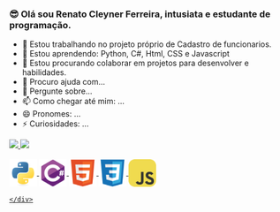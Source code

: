 ### 😎 Olá sou Renato Cleyner Ferreira, intusiata e estudante de programação.


- 🔭 Estou trabalhando no projeto próprio de Cadastro de funcionarios.
- 🌱 Estou aprendendo: Python, C#, Html, CSS e Javascript
- 👯 Estou procurando colaborar em projetos para desenvolver e habilidades.
- 🤔 Procuro ajuda com...
- 💬 Pergunte sobre...
- 📫 Como chegar até mim: ...
- 😄 Pronomes: ...
- ⚡ Curiosidades: ...

<div>
  <a href="https://github.com/renatocleyner">
    <img height="180em" src="https://github-readme-stats.vercel.app/api?username=renatocleyner&theme=codeSTACKr&show_icons=true"/>
    
   <a href="https://github.com/renatocleyner/github-readme-stats"> 
    <img height="180em" src="https://camo.githubusercontent.com/d7490794a2d042e6eb6a434616022fe17f075368c31740e69bf1b3cb0acb273f/68747470733a2f2f6769746875622d726561646d652d73746174732e76657263656c2e6170702f6170692f746f702d6c616e67732f3f757365726e616d653d616e7572616768617a7261266c61796f75743d636f6d70616374" data-canonical-src="https://github-readme-stats.vercel.app/api/top-langs/?username=renatocleyner&layout=compact"/>
</div>
  <br>
  <a href="https://github.com/renatocleyner">
    <div>
       <img align="center"  alt="tag-python" height="50" width="50" src="https://raw.githubusercontent.com/devicons/devicon/master/icons/python/python-original.svg">
       <img align="center"  alt="tag-c#" height="50" width="50" src="https://raw.githubusercontent.com/devicons/devicon/master/icons/csharp/csharp-original.svg">
       <img align="center"  alt="tag-html" height="50" width="50" src="https://raw.githubusercontent.com/devicons/devicon/master/icons/html5/html5-original.svg">
       <img align="center"  alt="tag-css" height="50" width="50" src="https://raw.githubusercontent.com/devicons/devicon/master/icons/css3/css3-original.svg">
       <img align="center"  alt="tag-css" height="50" width="50" src="https://raw.githubusercontent.com/tandpfun/skill-icons/main/icons/JavaScript.svg">
      
    </div>
  </a>
  <br>

